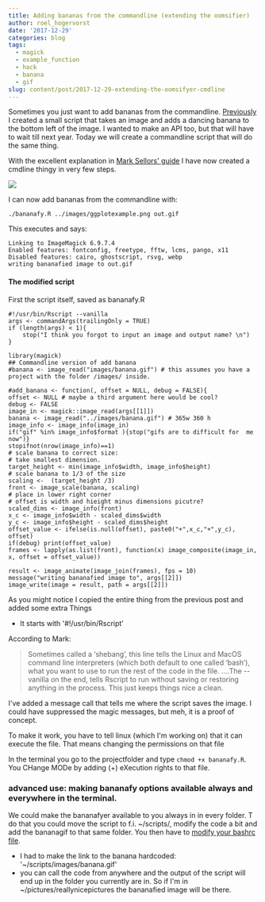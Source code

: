 ```yaml
---
title: Adding bananas from the commandline (extending the oomsifier)
author: roel_hogervorst
date: '2017-12-29'
categories: blog
tags:
  - magick
  - example_function
  - hack
  - banana
  - gif
slug: content/post/2017-12-29-extending-the-oomsifyer-cmdline
---
```


Sometimes you just want to add bananas from the commandline. [Previously](http://rmhogervorst.nl/cleancode/blog/2017/11/28/building-the-oomsifier.html)
I created a small script that takes an image and adds a dancing banana to the bottom left of the image. I wanted to make an API too, but that will have to wait till next year. Today we will create a commandline script that will do the same thing.

With the excellent explanation in [Mark Sellors' guide](http://blog.sellorm.com/2017/12/18/learn-to-write-command-line-utilities-in-r/ ) I have now created a cmdline thingy in very few steps.


![](/img/r-pkg.gif)

I can now add bananas from the commandline with:

```
./bananafy.R ../images/ggplotexample.png out.gif
```

This executes and says:
```
Linking to ImageMagick 6.9.7.4
Enabled features: fontconfig, freetype, fftw, lcms, pango, x11
Disabled features: cairo, ghostscript, rsvg, webp
writing bananafied image to out.gif
```

#### The modified script

First the script itself, saved as bananafy.R

```
#!/usr/bin/Rscript --vanilla
args <- commandArgs(trailingOnly = TRUE)
if (length(args) < 1){
    stop("I think you forgot to input an image and output name? \n")
}

library(magick)
## Commandline version of add banana
#banana <- image_read("images/banana.gif") # this assumes you have a project with the folder /images/ inside.

#add_banana <- function(, offset = NULL, debug = FALSE){
offset <- NULL # maybe a third argument here would be cool?
debug <- FALSE
image_in <- magick::image_read(args[[1]])
banana <- image_read("../images/banana.gif") # 365w 360 h
image_info <- image_info(image_in)
if("gif" %in% image_info$format ){stop("gifs are to difficult for  me now")}
stopifnot(nrow(image_info)==1)
# scale banana to correct size:
# take smallest dimension.
target_height <- min(image_info$width, image_info$height)
# scale banana to 1/3 of the size
scaling <-  (target_height /3)
front <- image_scale(banana, scaling)
# place in lower right corner
# offset is width and hieight minus dimensions picutre?
scaled_dims <- image_info(front)
x_c <- image_info$width - scaled_dims$width
y_c <- image_info$height - scaled_dims$height
offset_value <- ifelse(is.null(offset), paste0("+",x_c,"+",y_c), offset)
if(debug) print(offset_value)
frames <- lapply(as.list(front), function(x) image_composite(image_in, x, offset = offset_value))

result <- image_animate(image_join(frames), fps = 10)
message("writing bananafied image to", args[[2]])
image_write(image = result, path = args[[2]])
```

As you might notice I copied the entire thing from the previous post and added some extra Things

* It starts with '#!/usr/bin/Rscript'

According to Mark:

> Sometimes called a ‘shebang’, this line tells the Linux and MacOS command line interpreters (which both default to one called ‘bash’), what you want to use to run the rest of the code in the file. ....The --vanilla on the end, tells Rscript to run without saving or restoring anything in the process. This just keeps things nice a clean.

I've added a message call that tells me where the script saves the image. I could have suppressed the magic messages, but meh, it is a proof of concept.

To make it work, you have to tell linux (which I'm working on) that it can execute the file. That means changing the permissions on that file

In the terminal you go to the projectfolder and type `chmod +x bananafy.R`. You CHange MODe by adding (+) eXecution rights to that file.


### advanced use: making bananafy options available always and everywhere in the terminal.
We could make the bananafyer available to you always in in every folder. T do that you could move the script to f.i. ~/scripts/,  modify the code a bit and add the bananagif to that same folder. You then have to [modify your bashrc file](https://askubuntu.com/questions/153251/launch-shell-scripts-from-anywhere).

* I had to make the link to the banana hardcoded: '~/scripts/images/banana.gif'
* you can call the code from anywhere and the output of the script will end up in the folder you currently are in. So if I'm in ~/pictures/reallynicepictures the bananafied image will be there. 
